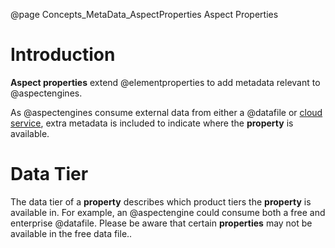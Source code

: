 @page Concepts_MetaData_AspectProperties Aspect Properties

# Introduction

**Aspect properties** extend @elementproperties to add metadata relevant to @aspectengines.

As @aspectengines consume external data from either a @datafile or [cloud service](@term{CloudService}), extra metadata
is included to indicate where the **property** is available.

# Data Tier

The data tier of a **property** describes which product tiers the **property** is available in. For example,
an @aspectengine could consume both a free and enterprise @datafile. Please be aware that certain 
**properties** may not be available in the free data file..

